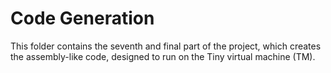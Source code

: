 # Code Generation
This folder contains the seventh and final part of the project, which creates the assembly-like code, designed to run on the Tiny virtual machine (TM).
